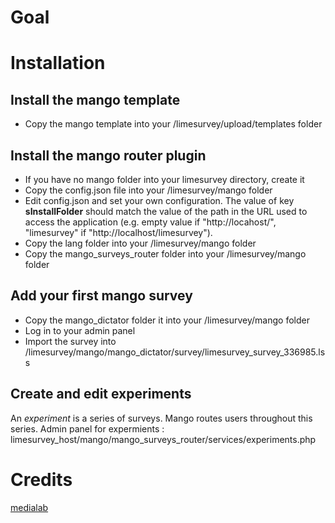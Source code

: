 # Goal


# Installation

## Install the mango template
* Copy the mango template into your /limesurvey/upload/templates folder

## Install the mango router plugin
* If you have no mango folder into your limesurvey directory, create it
* Copy the config.json file into your /limesurvey/mango folder
* Edit config.json and set your own configuration. The value of key **sInstallFolder** should match the value of the path in the URL used to access the application (e.g. empty value if "http://locahost/", "limesurvey" if "http://localhost/limesurvey").
* Copy the lang folder into your /limesurvey/mango folder
* Copy the mango_surveys_router folder into your /limesurvey/mango folder

## Add your first mango survey
* Copy the mango_dictator folder it into your /limesurvey/mango folder
* Log in to your admin panel
* Import the survey into /limesurvey/mango/mango_dictator/survey/limesurvey_survey_336985.lss

## Create and edit experiments
An _experiment_ is a series of surveys. Mango routes users throughout this series.
Admin panel for expermients : limesurvey_host/mango/mango_surveys_router/services/experiments.php

# Credits
[medialab](http://www.medialab.sciences-po.fr/)
